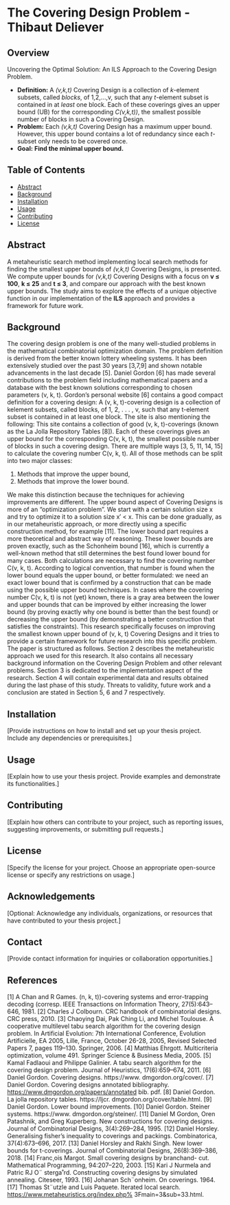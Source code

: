# The Covering Design Problem - Thibaut Deliever


## Overview

Uncovering the Optimal Solution: An ILS Approach to the Covering Design Problem.
- **Definition:** A _(v,k,t)_ Covering Design is a collection of _k_-element subsets, called _blocks_, of 1,2,...,v, such that any _t_-element subset is contained in at _least_ one block. Each of these coverings gives an upper bound (UB) for the corresponding _C(v,k,t))_, the smallest possible number of blocks in such a Covering Design.
- **Problem:** Each _(v,k,t)_ Covering Design has a maximum upper bound. However, this upper bound contains a lot of redundancy since each _t_-subset only needs to be covered once.
- **Goal:** **Find the minimal upper bound.**


## Table of Contents
- [Abstract](#abstract)
- [Background](#background)
- [Installation](#installation)
- [Usage](#usage)
- [Contributing](#contributing)
- [License](#license)


## Abstract

A metaheuristic search method implementing local search methods for finding the smallest upper bounds of _(v,k,t)_ Covering Designs, is presented. We compute upper bounds for _(v,k,t)_ Covering Designs with a focus on **v ≤ 100**, **k ≤ 25** and **t ≤ 3**, and compare our approach with the best known upper bounds. The study aims to explore the effects of a unique objective function in our implementation of the **ILS** approach and provides a framework for future work.


## Background

The covering design problem is one of the many well-studied problems in the mathematical combinatorial optimization domain. The problem definition is derived from the better known lottery wheeling systems. It has been extensively studied over the past 30 years [3,7,9] and shown notable advancements in the last decade [5]. Daniel Gordon [6] has made several contributions to the problem field including mathematical papers and a database with the best known solutions corresponding to chosen parameters (v, k, t). Gordon’s personal website [6] contains a good compact definition for a covering design: A (v, k, t)-covering design is a collection of kelement subsets, called blocks, of 1, 2, . . . , v, such that any t-element subset is contained in at least one block. The site is also mentioning the following: This site contains a collection of good (v, k, t)-coverings (known as the La Jolla Repository Tables [8]). Each of these coverings gives an upper bound for the corresponding C(v, k, t), the smallest possible number of blocks in such a covering
design. There are multiple ways [3, 5, 11, 14, 15] to calculate the covering number C(v, k, t). All of those methods can be split into two major classes: 
  1. Methods that improve the upper bound,
  2. Methods that improve the lower bound.

We make this distinction because the techniques for achieving improvements are different. The upper bound aspect of Covering Designs is more of an “optimization problem”. We start with a certain solution size x and try to optimize it to a solution size x′ < x. This can be done gradually, as in our metaheuristic approach, or more directly using a specific construction method, for example [11]. The lower bound part requires a more theoretical and abstract way of reasoning. These lower bounds are proven exactly, such as the Schonheim bound [16], which is currently a well-known method that still determines the best found lower
bound for many cases. Both calculations are necessary to find the covering number C(v, k, t). According to logical convention, that number is found when the lower bound equals the upper bound, or better formulated: we need an exact lower bound that is confirmed by a construction that can be made using the possible upper bound techniques. In cases where the covering number C(v, k, t) is not (yet) known, there is a gray area between the lower and upper bounds that can be improved by either increasing the lower bound (by proving exactly why one bound is better than the best found) or decreasing the upper bound (by demonstrating a better construction that satisfies the constraints). This research specifically focuses on improving the smallest known upper bound of (v, k, t) Covering Designs and it tries to provide a certain framework for future research into this specific problem. The paper is structured as follows. Section 2 describes the metaheuristic approach we used for this research. It also contains all necessary background information on the Covering Design Problem and other relevant problems. Section 3 is dedicated to the implementation aspect of the research. Section 4 will contain experimental data and results obtained during the last phase of this study. Threats to validity, future work and a conclusion are stated in Section 5, 6 and 7 respectively.


## Installation

[Provide instructions on how to install and set up your thesis project. Include any dependencies or prerequisites.]

## Usage

[Explain how to use your thesis project. Provide examples and demonstrate its functionalities.]

## Contributing

[Explain how others can contribute to your project, such as reporting issues, suggesting improvements, or submitting pull requests.]

## License

[Specify the license for your project. Choose an appropriate open-source license or specify any restrictions on usage.]

## Acknowledgements

[Optional: Acknowledge any individuals, organizations, or resources that have contributed to your thesis project.]

## Contact

[Provide contact information for inquiries or collaboration opportunities.]


## References
[1] A Chan and R Games. (n, k, t))-covering systems and
error-trapping decoding (corresp. IEEE Transactions on
Information Theory, 27(5):643–646, 1981.
[2] Charles J Colbourn. CRC handbook of combinatorial
designs. CRC press, 2010.
[3] Chaoying Dai, Pak Ching Li, and Michel Toulouse.
A cooperative multilevel tabu search algorithm for the
covering design problem. In Artificial Evolution: 7th International
Conference, Evolution Artificielle, EA 2005,
Lille, France, October 26-28, 2005, Revised Selected
Papers 7, pages 119–130. Springer, 2006.
[4] Matthias Ehrgott. Multicriteria optimization, volume
491. Springer Science & Business Media, 2005.
[5] Kamal Fadlaoui and Philippe Galinier. A tabu search
algorithm for the covering design problem. Journal of
Heuristics, 17(6):659–674, 2011.
[6] Daniel Gordon. Covering designs. https://www.
dmgordon.org/cover/.
[7] Daniel Gordon. Covering designs annotated bibliography.
https://www.dmgordon.org/papers/annotated bib.
pdf.
[8] Daniel Gordon. La jolla repository tables. https://ljcr.
dmgordon.org/cover/table.html.
[9] Daniel Gordon. Lower bound improvements.
[10] Daniel Gordon. Steiner systems. https://www.
dmgordon.org/steiner/.
[11] Daniel M Gordon, Oren Patashnik, and Greg Kuperberg.
New constructions for covering designs. Journal
of Combinatorial Designs, 3(4):269–284, 1995.
[12] Daniel Horsley. Generalising fisher’s inequality to coverings
and packings. Combinatorica, 37(4):673–696,
2017.
[13] Daniel Horsley and Rakhi Singh. New lower bounds
for t-coverings. Journal of Combinatorial Designs,
26(8):369–386, 2018.
[14] Franc¸ois Margot. Small covering designs by branchand-
cut. Mathematical Programming, 94:207–220,
2003.
[15] Kari J Nurmela and Patric RJ O¨ sterga˚rd. Constructing
covering designs by simulated annealing. Citeseer,
1993.
[16] Johanan Sch¨onheim. On coverings. 1964.
[17] Thomas St¨utzle and Luis Paquete. Iterated local
search. https://www.metaheuristics.org/index.php%
3Fmain=3&amp;sub=33.html.

